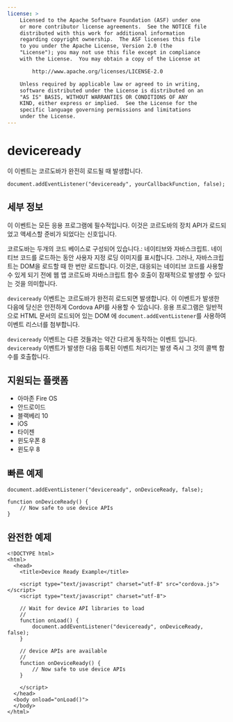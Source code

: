 ```yaml
---
license: >
    Licensed to the Apache Software Foundation (ASF) under one
    or more contributor license agreements.  See the NOTICE file
    distributed with this work for additional information
    regarding copyright ownership.  The ASF licenses this file
    to you under the Apache License, Version 2.0 (the
    "License"); you may not use this file except in compliance
    with the License.  You may obtain a copy of the License at

        http://www.apache.org/licenses/LICENSE-2.0

    Unless required by applicable law or agreed to in writing,
    software distributed under the License is distributed on an
    "AS IS" BASIS, WITHOUT WARRANTIES OR CONDITIONS OF ANY
    KIND, either express or implied.  See the License for the
    specific language governing permissions and limitations
    under the License.
---
```


# deviceready

이 이벤트는 코르도바가 완전히 로드될 때 발생합니다.

    document.addEventListener("deviceready", yourCallbackFunction, false);
    

## 세부 정보

이 이벤트는 모든 응용 프로그램에 필수적입니다. 이것은 코르도바의 장치 API가 로드되었고 액세스할 준비가 되었다는 신호입니다.

코르도바는 두개의 코드 베이스로 구성되어 있습니다.: 네이티브와 자바스크립트. 네이티브 코드를 로드하는 동안 사용자 지정 로딩 이미지를 표시합니다. 그러나, 자바스크립트는 DOM을 로드할 때 한 번만 로드합니다. 이것은, 대응되는 네이티브 코드를 사용할 수 있게 되기 전에 웹 앱 코르도바 자바스크립트 함수 호출이 잠재적으로 발생할 수 있다는 것을 의미합니다.

`deviceready` 이벤트는 코르도바가 완전히 로드되면 발생합니다. 이 이벤트가 발생한 다음에 당신은 안전하게 Cordova API를 사용할 수 있습니다. 응용 프로그램은 일반적으로 HTML 문서의 로드되어 있는 DOM 에 `document.addEventListener`를 사용하여 이벤트 리스너를 첨부합니다.

`deviceready` 이벤트는 다른 것들과는 약간 다르게 동작하는 이벤트 입니다. `deviceready` 이벤트가 발생한 다음 등록된 이벤트 처리기는 발생 즉시 그 것의 콜백 함수를 호출합니다.

## 지원되는 플랫폼

*   아마존 Fire OS
*   안드로이드
*   블랙베리 10
*   iOS
*   타이젠
*   윈도우폰 8
*   윈도우 8

## 빠른 예제

    document.addEventListener("deviceready", onDeviceReady, false);
    
    function onDeviceReady() {
        // Now safe to use device APIs
    }
    

## 완전한 예제

    <!DOCTYPE html>
    <html>
      <head>
        <title>Device Ready Example</title>
    
        <script type="text/javascript" charset="utf-8" src="cordova.js"></script>
        <script type="text/javascript" charset="utf-8">
    
        // Wait for device API libraries to load
        //
        function onLoad() {
            document.addEventListener("deviceready", onDeviceReady, false);
        }
    
        // device APIs are available
        //
        function onDeviceReady() {
            // Now safe to use device APIs
        }
    
        </script>
      </head>
      <body onload="onLoad()">
      </body>
    </html>